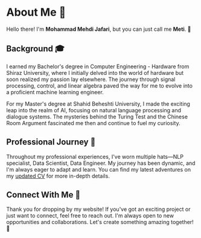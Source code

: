 # About Me 👋

Hello there! I'm **Mohammad Mehdi Jafari**, but you can just call me **Meti**. 🚀

## Background 🎓

I earned my Bachelor's degree in Computer Engineering - Hardware from Shiraz University, where I initially delved into the world of hardware but soon realized my passion lay elsewhere. The journey through signal processing, control, and linear algebra paved the way for me to evolve into a proficient machine learning engineer.

For my Master's degree at Shahid Beheshti University, I made the exciting leap into the realm of AI, focusing on natural language processing and dialogue systems. The mysteries behind the Turing Test and the Chinese Room Argument fascinated me then and continue to fuel my curiosity.

## Professional Journey 💼

Throughout my professional experiences, I've worn multiple hats—NLP specialist, Data Scientist, Data Engineer. My journey has been dynamic, and I'm always eager to adapt and learn. You can find my latest adventures on my [updated CV](https://github.com/meti-94/meti-94.github.io/blob/main/_data/CV_Mohammad%20Mehdi%20Jafari.pdf) for more in-depth details.

## Connect With Me 🤝

Thank you for dropping by my website! If you've got an exciting project or just want to connect, feel free to reach out. I'm always open to new opportunities and collaborations. Let's create something amazing together! 🌟
